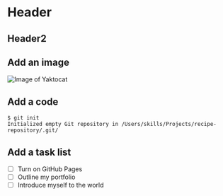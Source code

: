 # Header
## Header2
## Add an image
![Image of Yaktocat](https://octodex.github.com/images/yaktocat.png)
## Add a code
```
$ git init
Initialized empty Git repository in /Users/skills/Projects/recipe-repository/.git/
```
## Add a task list
- [ ] Turn on GitHub Pages
- [ ] Outline my portfolio
- [ ] Introduce myself to the world
